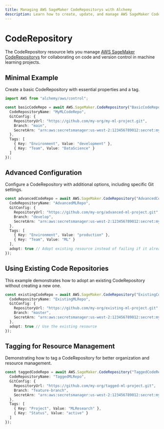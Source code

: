 ```yaml
---
title: Managing AWS SageMaker CodeRepositorys with Alchemy
description: Learn how to create, update, and manage AWS SageMaker CodeRepositorys using Alchemy Cloud Control.
---
```


# CodeRepository

The CodeRepository resource lets you manage [AWS SageMaker CodeRepositorys](https://docs.aws.amazon.com/sagemaker/latest/userguide/) for collaborating on code and version control in machine learning projects.

## Minimal Example

Create a basic CodeRepository with essential properties and a tag.

```ts
import AWS from "alchemy/aws/control";

const basicCodeRepo = await AWS.SageMaker.CodeRepository("BasicCodeRepo", {
  CodeRepositoryName: "MyMLCodeRepo",
  GitConfig: {
    RepositoryUrl: "https://github.com/my-org/my-ml-project.git",
    Branch: "main",
    SecretArn: "arn:aws:secretsmanager:us-west-2:123456789012:secret:mySecret"
  },
  Tags: [
    { Key: "Environment", Value: "development" },
    { Key: "Team", Value: "DataScience" }
  ]
});
```

## Advanced Configuration

Configure a CodeRepository with additional options, including specific Git settings.

```ts
const advancedCodeRepo = await AWS.SageMaker.CodeRepository("AdvancedCodeRepo", {
  CodeRepositoryName: "AdvancedMLRepo",
  GitConfig: {
    RepositoryUrl: "https://github.com/my-org/advanced-ml-project.git",
    Branch: "develop",
    SecretArn: "arn:aws:secretsmanager:us-west-2:123456789012:secret:mySecret"
  },
  Tags: [
    { Key: "Environment", Value: "production" },
    { Key: "Team", Value: "ML" }
  ],
  adopt: true // Adopt existing resource instead of failing if it already exists
});
```

## Using Existing Code Repositories

This example demonstrates how to adopt an existing CodeRepository without creating a new one.

```ts
const existingCodeRepo = await AWS.SageMaker.CodeRepository("ExistingCodeRepo", {
  CodeRepositoryName: "ExistingMLRepo",
  GitConfig: {
    RepositoryUrl: "https://github.com/my-org/existing-ml-project.git",
    Branch: "master",
    SecretArn: "arn:aws:secretsmanager:us-west-2:123456789012:secret:mySecret"
  },
  adopt: true // Use the existing resource
});
```

## Tagging for Resource Management

Demonstrating how to tag a CodeRepository for better organization and resource management.

```ts
const taggedCodeRepo = await AWS.SageMaker.CodeRepository("TaggedCodeRepo", {
  CodeRepositoryName: "TaggedMLRepo",
  GitConfig: {
    RepositoryUrl: "https://github.com/my-org/tagged-ml-project.git",
    Branch: "feature-branch",
    SecretArn: "arn:aws:secretsmanager:us-west-2:123456789012:secret:mySecret"
  },
  Tags: [
    { Key: "Project", Value: "MLResearch" },
    { Key: "Status", Value: "active" }
  ]
});
```
